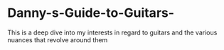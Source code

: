 # Danny-s-Guide-to-Guitars-
This is a deep dive into my interests in regard to guitars and the various nuances that revolve around them
